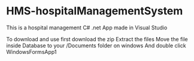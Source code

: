 # HMS-hospitalManagementSystem

This is a hospital management C# .net App made in Visual Studio

To download and use first download the zip
Extract the files
Move the file inside Database to your /Documents folder on windows
And double click WindowsFormsApp1
